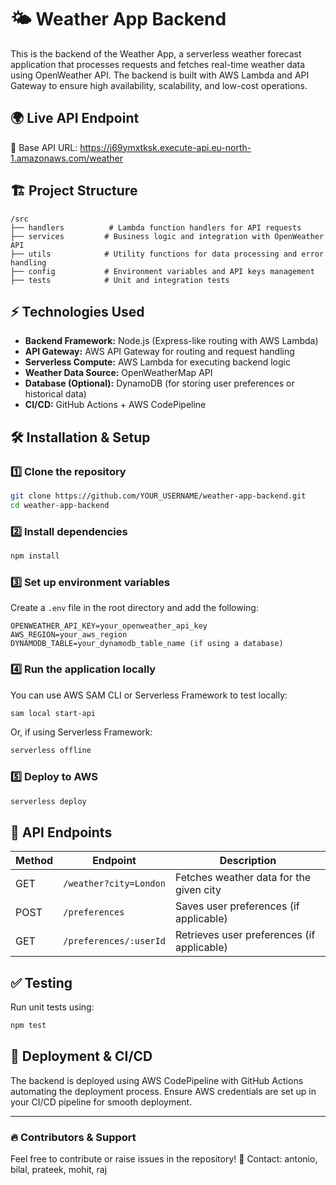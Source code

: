 # 🌤️ Weather App Backend
This is the backend of the Weather App, a serverless weather forecast application that processes requests and fetches real-time weather data using OpenWeather API. The backend is built with AWS Lambda and API Gateway to ensure high availability, scalability, and low-cost operations.

## 🌍 Live API Endpoint
🔗 Base API URL: https://j69ymxtksk.execute-api.eu-north-1.amazonaws.com/weather

## 🏗️ Project Structure
```
/src
├── handlers          # Lambda function handlers for API requests
├── services         # Business logic and integration with OpenWeather API
├── utils            # Utility functions for data processing and error handling
├── config           # Environment variables and API keys management
├── tests            # Unit and integration tests
```

## ⚡ Technologies Used
- **Backend Framework:** Node.js (Express-like routing with AWS Lambda)
- **API Gateway:** AWS API Gateway for routing and request handling
- **Serverless Compute:** AWS Lambda for executing backend logic
- **Weather Data Source:** OpenWeatherMap API
- **Database (Optional):** DynamoDB (for storing user preferences or historical data)
- **CI/CD:** GitHub Actions + AWS CodePipeline

## 🛠️ Installation & Setup
### 1️⃣ Clone the repository
```sh
git clone https://github.com/YOUR_USERNAME/weather-app-backend.git
cd weather-app-backend
```

### 2️⃣ Install dependencies
```sh
npm install
```

### 3️⃣ Set up environment variables
Create a `.env` file in the root directory and add the following:
```
OPENWEATHER_API_KEY=your_openweather_api_key
AWS_REGION=your_aws_region
DYNAMODB_TABLE=your_dynamodb_table_name (if using a database)
```

### 4️⃣ Run the application locally
You can use AWS SAM CLI or Serverless Framework to test locally:
```sh
sam local start-api
```
Or, if using Serverless Framework:
```sh
serverless offline
```

### 5️⃣ Deploy to AWS
```sh
serverless deploy
```

## 📌 API Endpoints
| Method | Endpoint | Description |
|--------|-------------|-------------------------|
| GET | `/weather?city=London` | Fetches weather data for the given city |
| POST | `/preferences` | Saves user preferences (if applicable) |
| GET | `/preferences/:userId` | Retrieves user preferences (if applicable) |

## ✅ Testing
Run unit tests using:
```sh
npm test
```

## 🚀 Deployment & CI/CD
The backend is deployed using AWS CodePipeline with GitHub Actions automating the deployment process. Ensure AWS credentials are set up in your CI/CD pipeline for smooth deployment.

---
### 🔥 Contributors & Support
Feel free to contribute or raise issues in the repository!
📧 Contact: antonio, bilal, prateek, mohit, raj




